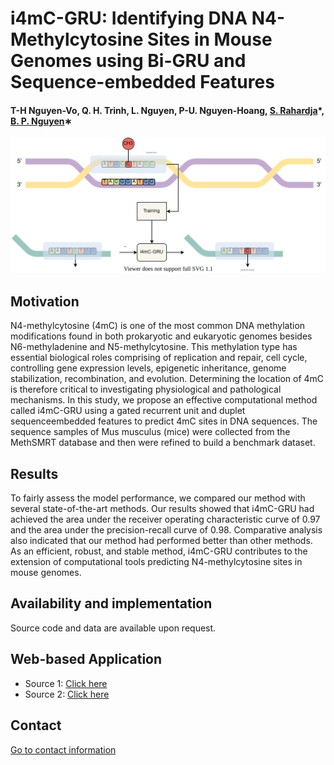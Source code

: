 # i4mC-GRU: Identifying DNA N4-Methylcytosine Sites in Mouse Genomes using Bi-GRU and Sequence-embedded Features


#### T-H Nguyen-Vo, Q. H. Trinh, L. Nguyen, P-U. Nguyen-Hoang, [S. Rahardja](http://www.susantorahardja.com/)*, [B. P. Nguyen](https://homepages.ecs.vuw.ac.nz/~nguyenb5/about.html)∗

![alt text](https://github.com/mldlproject/2022-i4mC-GRU/blob/main/i4mC_GRU_abs0.svg)

## Motivation
N4-methylcytosine (4mC) is one of the most common DNA methylation modifications found in both prokaryotic and eukaryotic
genomes besides N6-methyladenine and N5-methylcytosine. This methylation type has essential biological roles comprising of
replication and repair, cell cycle, controlling gene expression levels, epigenetic inheritance, genome stabilization, recombination,
and evolution. Determining the location of 4mC is therefore critical to investigating physiological and pathological mechanisms.
In this study, we propose an effective computational method called i4mC-GRU using a gated recurrent unit and duplet sequenceembedded features to 
predict 4mC sites in DNA sequences. The sequence samples of Mus musculus (mice) were collected from the
MethSMRT database and then were refined to build a benchmark dataset.

## Results
To fairly assess the model performance, we compared
our method with several state-of-the-art methods. Our results showed that i4mC-GRU had achieved the area under the receiver
operating characteristic curve of 0.97 and the area under the precision-recall curve of 0.98. Comparative analysis also indicated
that our method had performed better than other methods. As an efficient, robust, and stable method, i4mC-GRU contributes to the
extension of computational tools predicting N4-methylcytosine sites in mouse genomes. 

## Availability and implementation
Source code and data are available upon request. 

## Web-based Application
- Source 1: [Click here](http://124.197.54.240:5002/)
- Source 2: [Click here](http://14.177.208.167:5002/)

## Contact 
[Go to contact information](https://homepages.ecs.vuw.ac.nz/~nguyenb5/contact.html)
